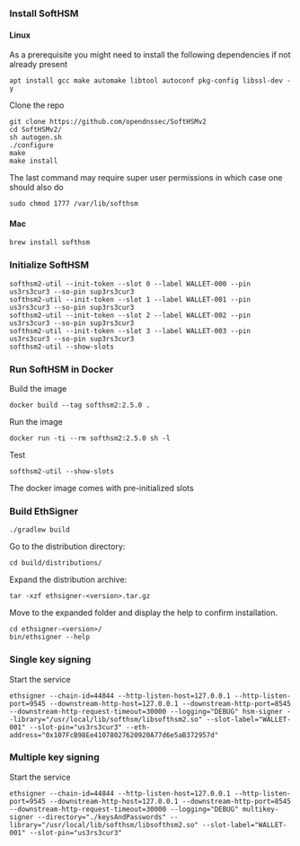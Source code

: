 ### Install SoftHSM
#### Linux
As a prerequisite you might need to install the following dependencies if not already present 
```
apt install gcc make automake libtool autoconf pkg-config libssl-dev -y
```
Clone the repo
```
git clone https://github.com/opendnssec/SoftHSMv2
cd SoftHSMv2/
sh autogen.sh
./configure
make
make install
```
The last command may require super user permissions in which case one should also do 
```
sudo chmod 1777 /var/lib/softhsm
```
#### Mac
```
brew install softhsm
```
### Initialize SoftHSM
```
softhsm2-util --init-token --slot 0 --label WALLET-000 --pin us3rs3cur3 --so-pin sup3rs3cur3
softhsm2-util --init-token --slot 1 --label WALLET-001 --pin us3rs3cur3 --so-pin sup3rs3cur3
softhsm2-util --init-token --slot 2 --label WALLET-002 --pin us3rs3cur3 --so-pin sup3rs3cur3
softhsm2-util --init-token --slot 3 --label WALLET-003 --pin us3rs3cur3 --so-pin sup3rs3cur3
softhsm2-util --show-slots
```
### Run SoftHSM in Docker
Build the image
```
docker build --tag softhsm2:2.5.0 .
```
Run the image
```
docker run -ti --rm softhsm2:2.5.0 sh -l
```
Test 
```
softhsm2-util --show-slots
```
The docker image comes with pre-initialized slots
### Build EthSigner 
```
./gradlew build
```
Go to the distribution directory:
```
cd build/distributions/
```
Expand the distribution archive:
```
tar -xzf ethsigner-<version>.tar.gz
```
Move to the expanded folder and display the help to confirm installation.
```
cd ethsigner-<version>/
bin/ethsigner --help
```
### Single key signing
Start the service
```
ethsigner --chain-id=44844 --http-listen-host=127.0.0.1 --http-listen-port=9545 --downstream-http-host=127.0.0.1 --downstream-http-port=8545 --downstream-http-request-timeout=30000 --logging="DEBUG" hsm-signer --library="/usr/local/lib/softhsm/libsofthsm2.so" --slot-label="WALLET-001" --slot-pin="us3rs3cur3" --eth-address="0x107FcB98Ee41078027620920A77d6e5aB372957d"
```
### Multiple key signing
Start the service
```
ethsigner --chain-id=44844 --http-listen-host=127.0.0.1 --http-listen-port=9545 --downstream-http-host=127.0.0.1 --downstream-http-port=8545 --downstream-http-request-timeout=30000 --logging="DEBUG" multikey-signer --directory="./keysAndPasswords" --library="/usr/local/lib/softhsm/libsofthsm2.so" --slot-label="WALLET-001" --slot-pin="us3rs3cur3"  
```